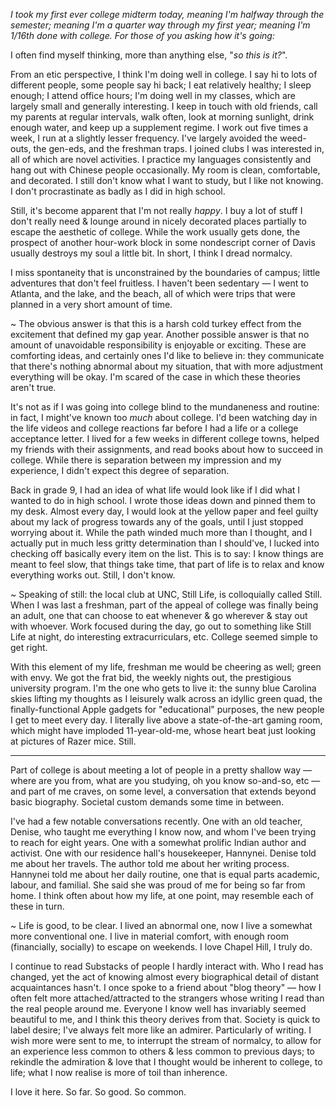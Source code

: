*I took my first ever college midterm today, meaning I'm halfway through the semester; meaning I'm a quarter way through my first year; meaning I'm 1/16th done with college. For those of you asking how it's going:* 

I often find myself thinking, more than anything else, "*so this is it?*". 

From an etic perspective, I think I'm doing well in college. I say hi to lots of different people, some people say hi back; I eat relatively healthy; I sleep enough; I attend office hours; I'm doing well in my classes, which are largely small and generally interesting. I keep in touch with old friends, call my parents at regular intervals, walk often, look at morning sunlight, drink enough water, and keep up a supplement regime. I work out five times a week, I run at a slightly lesser frequency. I've largely avoided the weed-outs, the gen-eds, and the freshman traps. I joined clubs I was interested in, all of which are novel activities. I practice my languages consistently and hang out with Chinese people occasionally. My room is clean, comfortable, and decorated. I still don't know what I want to study, but I like not knowing. I don't procrastinate as badly as I did in high school. 

Still, it's become apparent that I'm not really *happy*. I buy a lot of stuff I don't really need & lounge around in nicely decorated places partially to escape the aesthetic of college. While the work usually gets done, the prospect of another hour-work block in some nondescript corner of Davis usually destroys my soul a little bit. In short, I think I dread normalcy. 

I miss spontaneity that is unconstrained by the boundaries of campus; little adventures that don't feel fruitless. I haven't been sedentary — I went to Atlanta, and the lake, and the beach, all of which were trips that were planned in a very short amount of time.

~
The obvious answer is that this is a harsh cold turkey effect from the excitement that defined my gap year. Another possible answer is that no amount of unavoidable responsibility is enjoyable or exciting. These are comforting ideas, and certainly ones I'd like to believe in: they communicate that there's nothing abnormal about my situation, that with more adjustment everything will be okay. I'm scared of the case in which these theories aren't true.

It's not as if I was going into college blind to the mundaneness and routine: in fact, I might've known too *much* about college. I'd been watching day in the life videos and college reactions far before I had a life or a college acceptance letter. I lived for a few weeks in different college towns, helped my friends with their assignments, and read books about how to succeed in college. While there is separation between my impression and my experience, I didn't expect this degree of separation.

Back in grade 9, I had an idea of what life would look like if I did what I wanted to do in high school. I wrote those ideas down and pinned them to my desk. Almost every day, I would look at the yellow paper and feel guilty about my lack of progress towards any of the goals, until I just stopped worrying about it. While the path winded much more than I thought, and I actually put in much less gritty determination than I should've, I lucked into checking off basically every item on the list. This is to say: I know things are meant to feel slow, that things take time, that part of life is to relax and know everything works out. Still, I don't know.

~
Speaking of still: the local club at UNC, Still Life, is colloquially called Still. When I was last a freshman, part of the appeal of college was finally being an adult, one that can choose to eat whenever & go wherever & stay out with whoever. Work focused during the day, go out to something like Still Life at night, do interesting extracurriculars, etc. College seemed simple to get right. 

With this element of my life, freshman me would be cheering as well; green with envy. We got the frat bid, the weekly nights out, the prestigious university program. I'm the one who gets to live it: the sunny blue Carolina skies lifting my thoughts as I leisurely walk across an idyllic green quad, the finally-functional Apple gadgets for "educational" purposes, the new people I get to meet every day. I literally live above a state-of-the-art gaming room, which might have imploded 11-year-old-me, whose heart beat just looking at pictures of Razer mice. Still.   

---

Part of college is about meeting a lot of people in a pretty shallow way — where are you from, what are you studying, oh you know so-and-so, etc — and part of me craves, on some level, a conversation that extends beyond basic biography. Societal custom demands some time in between. 

I've had a few notable conversations recently. One with an old teacher, Denise, who taught me everything I know now, and whom I've been trying to reach for eight years. One with a somewhat prolific Indian author and activist. One with our residence hall's housekeeper, Hannynei. Denise told me about her travels. The author told me about her writing process. Hannynei told me about her daily routine, one that is equal parts academic, labour, and familial. She said she was proud of me for being so far from home. I think often about how my life, at one point, may resemble each of these in turn.

~
Life is good, to be clear. I lived an abnormal one, now I live a somewhat more conventional one. I live in material comfort, with enough room (financially, socially) to escape on weekends. I love Chapel Hill, I truly do.

I continue to read Substacks of people I hardly interact with. Who I read has changed, yet the act of knowing almost every biographical detail of distant acquaintances hasn't. I once spoke to a friend about "blog theory" — how I often felt more attached/attracted to the strangers whose writing I read than the real people around me. Everyone I know well has invariably seemed beautiful to me, and I think this theory derives from that. Society is quick to label desire; I've always felt more like an admirer. Particularly of writing. I wish more were sent to me, to interrupt the stream of normalcy, to allow for an experience less common to others & less common to previous days; to rekindle the admiration & love that I thought would be inherent to college, to life; what I now realise is more of toil than inherence. 

I love it here. So far. So good. So common. 





